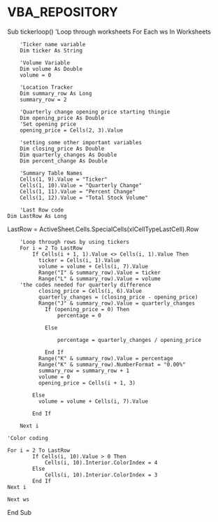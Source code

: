 # VBA_REPOSITORY

Sub tickerloop()
'Loop through worksheets
    For Each ws In Worksheets

        'Ticker name variable
        Dim ticker As String
    
        'Volume Variable
        Dim volume As Double
        volume = 0

        'Location Tracker
        Dim summary_row As Long
        summary_row = 2
        
        'Quarterly change opening price starting thingie
        Dim opening_price As Double
        'Set opening price
        opening_price = Cells(2, 3).Value
        
        'setting some other important variables
        Dim closing_price As Double
        Dim quarterly_changes As Double
        Dim percent_change As Double

        'Summary Table Names
        Cells(1, 9).Value = "Ticker"
        Cells(1, 10).Value = "Quarterly Change"
        Cells(1, 11).Value = "Percent Change"
        Cells(1, 12).Value = "Total Stock Volume"

        'Last Row code
    Dim LastRow As Long
  LastRow = ActiveSheet.Cells.SpecialCells(xlCellTypeLastCell).Row

        'Loop through rows by using tickers
        For i = 2 To LastRow
            If Cells(i + 1, 1).Value <> Cells(i, 1).Value Then
              ticker = Cells(i, 1).Value
              volume = volume + Cells(i, 7).Value
              Range("I" & summary_row).Value = ticker
              Range("L" & summary_row).Value = volume
        'the codes needed for quarterly difference
              closing_price = Cells(i, 6).Value
              quarterly_changes = (closing_price - opening_price)
              Range("J" & summary_row).Value = quarterly_changes
                If (opening_price = 0) Then
                    percentage = 0

                Else
                    
                    percentage = quarterly_changes / opening_price
                
                End If
              Range("K" & summary_row).Value = percentage
              Range("K" & summary_row).NumberFormat = "0.00%"
              summary_row = summary_row + 1
              volume = 0
              opening_price = Cells(i + 1, 3)
            
            Else
              volume = volume + Cells(i, 7).Value
            
            End If
        
        Next i
    
    'Color coding
    
    For i = 2 To LastRow
            If Cells(i, 10).Value > 0 Then
                Cells(i, 10).Interior.ColorIndex = 4
            Else
                Cells(i, 10).Interior.ColorIndex = 3
            End If
    Next i
    
    Next ws

End Sub
